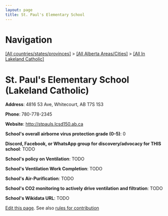 ```yaml
---
layout: page
title: St. Paul's Elementary School
---
```

# Navigation

[[All countries/states/provinces]](../../..) > [[All Alberta Areas/Cities]](../..) > [[All In Lakeland Catholic]](..)

# St. Paul's Elementary School (Lakeland Catholic)

**Address**: 4816 53 Ave, Whitecourt, AB T7S 1S3

**Phone**: 780-778-2345

**Website**: <http://stpauls.lcsd150.ab.ca>

**School's overall airborne virus protection grade (0-5)**: 0

**Discord, Facebook, or WhatsApp group for discovery/advocacy for THIS school**: TODO

**School's policy on Ventilation**: TODO

**School's Ventilation Work Completion**: TODO

**School's Air-Purification**: TODO

**School's CO2 monitoring to actively drive ventilation and filtration**: TODO

**School's Wikidata URL**: TODO


[Edit this page](https://github.com/ventilate-schools/AB/edit/main/./Lakeland_Catholic/St._Paul's_Elementary_School.md). See also [rules for contribution](../../../contribution-rules/)